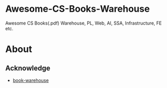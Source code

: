 # Awesome-CS-Books-Warehouse
Awesome CS Books(.pdf) Warehouse, PL, Web, AI, SSA, Infrastructure, FE etc.


# About

## Acknowledge

- [book-warehouse](https://github.com/oneforce/book-warehouse)
